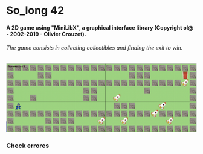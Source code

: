 # So_long 42
#### A 2D game using "MiniLibX", a graphical interface library (Copyright ol@ - 2002-2019 - Olivier Crouzet).
###### The game consists in collecting collectibles and finding the exit to win.


<p align="center">
<img src="https://github.com/Gogiu23/The-official-so_long42/blob/master/images_markdown/game_start.png" alt="drawing" width="700"/>
</p1>

### Check errores
